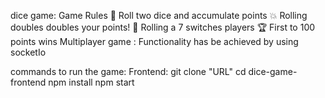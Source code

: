 dice game:
Game Rules
        🎲 Roll two dice and accumulate points
        💥 Rolling doubles doubles your points!
        🤞 Rolling a 7 switches players
        🏆 First to 100 points wins 
Multiplayer game : Functionality has be achieved by using socketIo

commands to run the game: 
    Frontend:
    git clone "URL"
    cd dice-game-frontend
    npm install
    npm start

  
